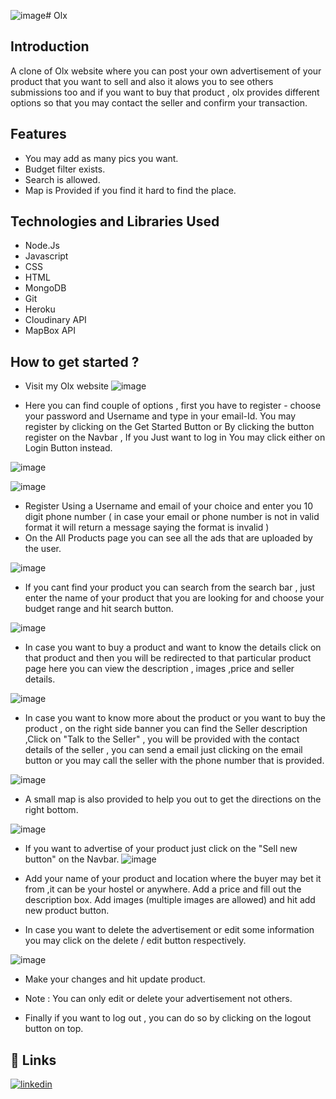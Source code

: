 ![image](https://github.com/arsh-v/OLX-clone/assets/84044819/f70e6e2d-fc2e-4ab6-98ce-288f5f80d139)# Olx

## Introduction

A clone of Olx website where you can post your own advertisement of your product that you want to sell and also it alows you to see others submissions too and if you want to buy that product , olx provides different options so that you may contact the seller and confirm your transaction.

## Features

- You may add as many pics you want.
- Budget filter exists.
- Search is allowed.
- Map is Provided if you find it hard to find the place.

## Technologies and Libraries Used
* Node.Js
* Javascript
* CSS
* HTML
* MongoDB
* Git
* Heroku
* Cloudinary API
* MapBox API

## How to get started ?

* Visit my Olx website 
![image](https://github.com/arsh-v/OLX-clone/assets/84044819/e584f19c-7e2b-45a1-8062-0f0df605dfc2)

* Here you can find couple of options , first you have to register - choose your password and Username and type in your email-Id. You may register by clicking on the Get Started Button or By clicking the button register on the Navbar , If you Just want to log in You may click either on Login Button instead.

![image](https://user-images.githubusercontent.com/84044819/177142984-f106a766-9595-4b3b-9797-e3b39c4594c6.png)

![image](https://user-images.githubusercontent.com/84044819/177143106-8b305217-0b47-4f8f-bc0f-e5427ba656fc.png)

* Register Using a Username and email of your choice and enter you 10 digit phone number ( in case your email or phone number is not in valid format it will return a message saying the format is invalid )
* On the All Products page you can see all the ads that are uploaded by the user.

![image](https://user-images.githubusercontent.com/84044819/177146347-5ab900fe-f927-4762-8359-b1d5d30a8393.png)

* If you cant find your product you can search from the search bar , just enter the name of your product that you are looking for and choose your budget range and hit search button.

![image](https://user-images.githubusercontent.com/84044819/177146608-2d996a17-4dbe-47e0-b268-f4f59963c474.png)

* In case you want to buy a product and want to know the details click on that product and then you will be redirected to that particular product page here you can view the description , images ,price and seller details.

![image](https://user-images.githubusercontent.com/84044819/177146806-1f700756-79e8-41cb-8c50-4e54f55d5f44.png)

* In case you want to know more about the product or you want to buy the product , on the right side banner you can find the Seller description ,Click on "Talk to the Seller" , you will be provided with the contact details of the seller , you can send a email just clicking on the email button or you may call the seller with the phone number that is provided.

![image](https://user-images.githubusercontent.com/84044819/177147031-4a46539e-3209-4998-9341-add0f5469048.png)

* A small map is also provided to help you out to get the directions on the right bottom.

![image](https://user-images.githubusercontent.com/84044819/177147177-ae8ef46b-6bfe-4d2f-81ea-77bbc8d9baf4.png)

* If you want to advertise of your product just click on the "Sell new button" on the Navbar.
![image](https://user-images.githubusercontent.com/84044819/177147333-fd7d5c4d-0092-45a9-b002-e641ddee1673.png)

* Add your name of your product and location where the buyer may bet it from ,it can be your hostel or anywhere. Add a price and fill out the description box. Add images (multiple images are allowed) and hit add new product button.

* In case you want to delete the advertisement or edit some information you may click on the delete / edit button respectively.

![image](https://user-images.githubusercontent.com/84044819/177147496-d6d7bd29-e368-42c5-94b1-0f0d0ea5eea4.png)


* Make your changes and hit update product.
* Note : You can only edit or delete your advertisement not others.

* Finally if you want to log out , you can do so by clicking on the logout button on top.

## 🔗 Links
[![linkedin](https://img.shields.io/badge/linkedin-0A66C2?style=for-the-badge&logo=linkedin&logoColor=white)](https://www.linkedin.com/in/arsh-verma/)










